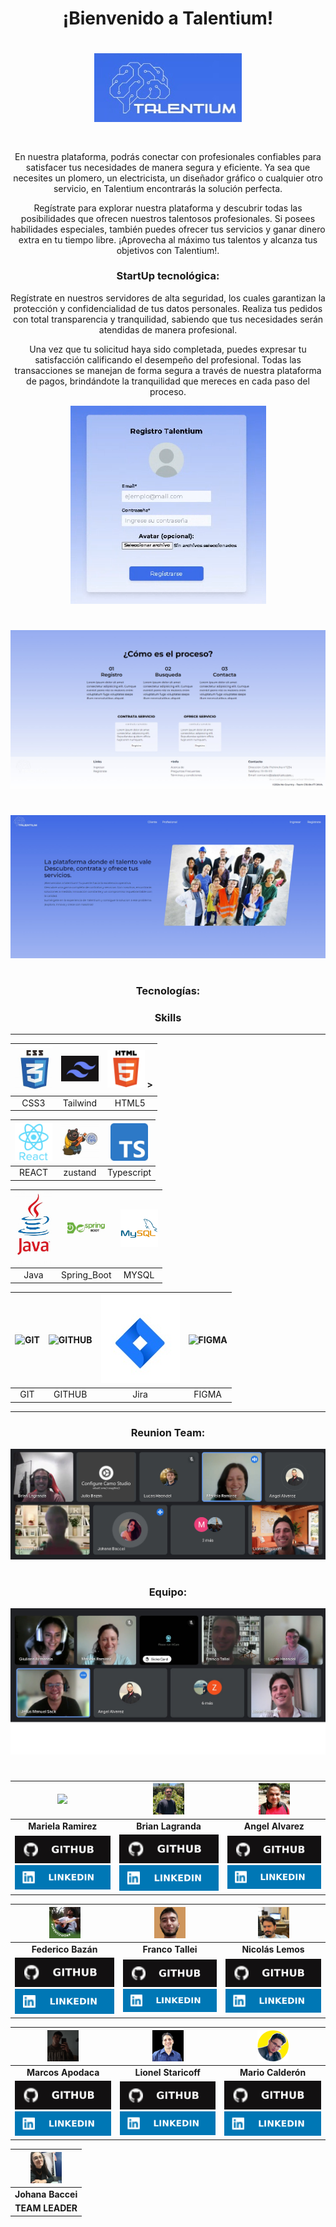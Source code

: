 
<div align="center">

<h1>¡Bienvenido a Talentium!<h1>


<a href="">
    <img src="proyecto/logo.jpg"alt="imagen de la pagina web" class="centrada">
</a>

#

<p>En nuestra plataforma, podrás conectar con profesionales confiables para satisfacer tus necesidades de manera segura y eficiente. Ya sea que necesites un plomero, un electricista, un diseñador gráfico o cualquier otro servicio, en Talentium encontrarás la solución perfecta.

Regístrate para explorar nuestra plataforma y descubrir todas las posibilidades que ofrecen nuestros talentosos profesionales. Si posees habilidades especiales, también puedes ofrecer tus servicios y ganar dinero extra en tu tiempo libre. ¡Aprovecha al máximo tus talentos y alcanza tus objetivos con Talentium!.</p>


<h3>StartUp tecnológica:</h3>

<p>Regístrate en nuestros servidores de alta seguridad, los cuales garantizan la protección y confidencialidad de tus datos personales. Realiza tus pedidos con total transparencia y tranquilidad, sabiendo que tus necesidades serán atendidas de manera profesional.

Una vez que tu solicitud haya sido completada, puedes expresar tu satisfacción calificando el desempeño del profesional. Todas las transacciones se manejan de forma segura a través de nuestra plataforma de pagos, brindándote la tranquilidad que mereces en cada paso del proceso.</p>

<a href="">
    <img src="proyecto/login.png"alt="imagen de la pagina web" class="centrada">
</a>

#

<a href="">
    <img src="proyecto/front1.jpeg"alt="imagen de la pagina web" class="centrada">
</a>

#

<a href="">
    <img src="proyecto/front2.jpeg"alt="imagen de la pagina web" class="centrada">
</a>

#

<h3>Tecnologías:</h3>

<h3>Skills</h3>

<div>

---

<img src="proyecto/css.jpg" width="60px" alt="CSS"> | <img src="proyecto/tailwind.jpg" width="60" alt="tailwind"> | <img src="proyecto/html.svg" width="60" alt="HTML"> > |
 |  :------------: | :------------: | :------------: |
| CSS3  | Tailwind | HTML5  | 


  <img src="proyecto/react.svg" width="60" alt="REACT"> | <img src="proyecto/zustand.jpg" width="60" alt="zustand"> | <img src="proyecto/typescript.jpeg" width="60" alt="NODE">  |
| :------------: | :------------: | :------------: |  
  REACT  | zustand | Typescript |  


  <img src="proyecto/java2.jpg" alt="express" width="60"  alt="java"> | <img src="proyecto/sprinboot.jpg" alt="postgres" width="60" alt="Spring boot"> | <img src="proyecto/mysql.png" alt="mysql" width="60" alt="MYSQ"> |
 | :------------: | :------------: | :------------: | 
|  Java  |  Spring_Boot  |  MYSQL  |

 <img src="https://avatars.githubusercontent.com/u/18133?s=200&v=4" width="60" alt="GIT"> | <img src="https://avatars.githubusercontent.com/u/9919?s=200&v=4" width="60" alt="GITHUB"> | <img src="proyecto/jira.jpg" style = "width = 600px alt=Jira"> | <img src="https://avatars.githubusercontent.com/u/5155369?s=200&v=4" width="60" alt="FIGMA"> | 
| :------------: | :------------: | :------------: | :------------: | 
| GIT | GITHUB  | Jira | FIGMA  | 



---

</div>

<h3>Reunion Team:</h3>
<a href="">
    <img src="proyecto/reunionLT1.jpeg"alt="imagen de la pagina web" class="centrada">
</a>

#

<h3>Equipo:</h3>
<a href="">
    <img src="proyecto/grupo.jpg"alt="imagen de la pagina web" class="centrada">
</a>

#




<table>
<thead>
<tr>

<th align="center"><img src="https://avatars.githubusercontent.com/u/96779784?v=4" width="50" style="max-width: 100%;">
</th>
<th align="center"><img src="./proyecto/brian.jpg" width="50" data-canonical-src="https://res.cloudinary.com/diyk4to11/image/upload/v1664465581/Integrantes/Nora_kmtlar.jpg" style="max-width: 100%;">
</th>
<th align="center"><img src="./proyecto/angel.jpg" width="50" data-canonical-src="https://res.cloudinary.com/diyk4to11/image/upload/v1664465581/Integrantes/Nora_kmtlar.jpg" style="max-width: 100%;">
</th>
</tr>
</thead>
<tbody>
<tr>
<td align="center"><strong>Mariela Ramirez  </strong></td>
<td align="center"><strong>Brian Lagranda</strong></td>
<td align="center"><strong>Angel Alvarez</strong></td>
</tr>
<tr>
<td align="center"><a href="https://github.com/Magaerv"><img src="proyecto/github.svg"  style="max-width: 100%;"></a> <a href="https://www.linkedin.com/in/mariela-ramirez-valle/" rel="nofollow"><img src="proyecto/linkedin.svg" style="max-width: 100%;"></a></td>
<td align="center"><a href="https://github.com/brianlagranda"><img src="proyecto/github.svg"  style="max-width: 100%;"></a> <a href="https://www.linkedin.com/in/brianlagranda/" rel="nofollow"><img src="proyecto/linkedin.svg" style="max-width: 100%;"></a></td>
<td align="center"><a href="https://github.com/AngelAlvarezC"><img src="proyecto/github.svg"  style="max-width: 100%;"></a> <a href="https://www.linkedin.com/in/angel-alvarez-b4b652195" rel="nofollow"><img src="proyecto/linkedin.svg" style="max-width: 100%;"></a></td>
</tr>
</tbody>
</table>
<table>
<thead>
<tr>

<th align="center"><img src="./proyecto/Federico.jpg" width="50" style="max-width: 100%;">
</th>
<th align="center"><img src="./proyecto/franco.jpg" width="50" data-canonical-src="https://res.cloudinary.com/diyk4to11/image/upload/v1664465581/Integrantes/Nora_kmtlar.jpg" style="max-width: 100%;">
</th>
<th align="center"><img src="./proyecto/Nicolas.jpg" width="50" data-canonical-src="https://res.cloudinary.com/diyk4to11/image/upload/v1664465581/Integrantes/Nora_kmtlar.jpg" style="max-width: 100%;">
</th>
</tr>
</thead>
<tbody>
<tr>
<td align="center"><strong>Federico Bazán </strong></td>
<td align="center"><strong>Franco Tallei</strong></td>
<td align="center"><strong>Nicolás Lemos</strong></td>
</tr>
<tr>
<td align="center"><a href="https://github.com/FedeBazan"><img src="proyecto/github.svg"  style="max-width: 100%;"></a> <a href="https://www.linkedin.com/in/julio-bazan-6ba406212/" rel="nofollow"><img src="proyecto/linkedin.svg" style="max-width: 100%;"></a></td>
<td align="center"><a href="https://github.com/FTwork"><img src="proyecto/github.svg"  style="max-width: 100%;"></a> <a href="https://www.linkedin.com/in/ftallei/" rel="nofollow"><img src="proyecto/linkedin.svg" style="max-width: 100%;"></a></td>
<td align="center"><a href="https://github.com/nicordz"><img src="proyecto/github.svg"  style="max-width: 100%;"></a> <a href="https://www.linkedin.com/in/nicolas-lemos/" rel="nofollow"><img src="proyecto/linkedin.svg" style="max-width: 100%;"></a></td>
</tr>
</tbody>
</table>
<table>
<thead>
<tr>

<th align="center"><img src="./proyecto/marcos.jpg" width="50" style="max-width: 100%;">
</th>
<th align="center"><img src="./proyecto/lionel.jpg" width="50" data-canonical-src="https://res.cloudinary.com/diyk4to11/image/upload/v1664465581/Integrantes/Nora_kmtlar.jpg" style="max-width: 100%;">
</th>
<th align="center"><img src="./proyecto/mario.png" width="50" data-canonical-src="https://res.cloudinary.com/diyk4to11/image/upload/v1664465581/Integrantes/Nora_kmtlar.jpg" style="max-width: 100%;">
</th>
</tr>
</thead>
<tbody>
<tr>
<td align="center"><strong>Marcos Apodaca </strong></td>
<td align="center"><strong>Lionel Staricoff </strong></td>
<td align="center"><strong>Mario Calderón</strong></td>
</tr>
<tr>
<td align="center"><a href="https://github.com/MarcosApodaca"><img src="proyecto/github.svg"  style="max-width: 100%;"></a> <a href="https://www.linkedin.com/in/marcos-apodaca/" rel="nofollow"><img src="proyecto/linkedin.svg" style="max-width: 100%;"></a></td>
<td align="center"><a href="https://github.com/LionelStaricoff"><img src="proyecto/github.svg"  style="max-width: 100%;"></a> <a href="https://www.linkedin.com/in/lionel-staricoff" rel="nofollow"><img src="proyecto/linkedin.svg" style="max-width: 100%;"></a></td>
<td align="center"><a href="https://github.com/ariocal"><img src="proyecto/github.svg"  style="max-width: 100%;"></a> <a href="https://www.linkedin.com/in/mario-calderon-76a099b5" rel="nofollow"><img src="proyecto/linkedin.svg" style="max-width: 100%;"></a></td>
</tr>
</tbody>
</table>
<table>
<thead>
<tr>
<th align="center"><img src="./proyecto/johana.jpg" width="50" style="max-width: 100%;">
</th>
</tr>
</thead>
<tbody>
<tr>
<td align="center"><strong>Johana Baccei </strong></td>
</tr>
<tr>
<td align="center"><strong> TEAM LEADER </strong></td>
</tr>
</tbody>
</table>


</div>
